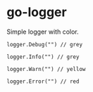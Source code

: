 # go-logger

Simple logger with color.

```
logger.Debug("") // grey

logger.Info("") // grey

logger.Warn("") // yellow

logger.Error("") // red
```